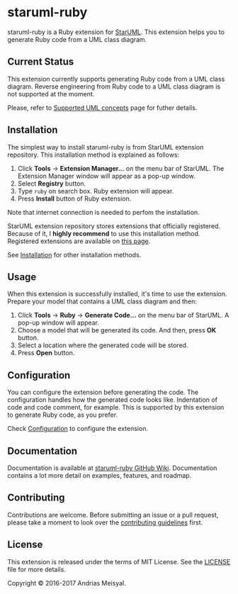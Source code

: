 # staruml-ruby

staruml-ruby is a Ruby extension for [StarUML][staruml]. This extension helps
you to generate Ruby code from a UML class diagram.

## Current Status

This extension currently supports generating Ruby code from a UML class diagram.
Reverse engineering from Ruby code to a UML class diagram is not supported at
the moment.

Please, refer to [Supported UML concepts][umlconcept] page for futher details.

## Installation

The simplest way to install staruml-ruby is from StarUML extension repository.
This installation method is explained as follows:

1. Click **Tools** -> **Extension Manager...** on the menu bar of StarUML.
   The Extension Manager window will appear as a pop-up window.
2. Select **Registry** button.
3. Type `ruby` on search box. Ruby extension will appear.
4. Press **Install** button of Ruby extension.

Note that internet connection is needed to perfom the installation.

StarUML extension repository stores extensions that officially registered.
Because of it, I **highly recommend** to use this installation method.
Registered extensions are available on [this page][starumlextension].

See [Installation][installation] for other installation methods.

## Usage

When this extension is successfully installed, it's time to use the extension.
Prepare your model that contains a UML class diagram and then:

1. Click **Tools** -> **Ruby** -> **Generate Code...** on the menu bar of
   StarUML. A pop-up window will appear.
2. Choose a model that will be generated its code. And then, press **OK**
   button.
3. Select a location where the generated code will be stored.
4. Press **Open** button.

## Configuration

You can configure the extension before generating the code. The configuration
handles how the generated code looks like. Indentation of code and code comment,
for example. This is supported by this extension to generate Ruby code, as
you prefer.

Check [Configuration][configuration] to configure the extension.

## Documentation

Documentation is available at [staruml-ruby GitHub Wiki][wiki]. Documentation
contains a lot more detail on examples, features, and roadmap.

## Contributing

Contributions are welcome. Before submitting an issue or a pull request, please
take a moment to look over the [contributing guidelines][contributing] first.

## License

This extension is released under the terms of MIT License. See the
[LICENSE][license] file for more details.

Copyright &copy; 2016-2017 Andrias Meisyal.

[staruml]: http://staruml.io
[umlconcept]:
https://github.com/meisyal/staruml-ruby/wiki/Supported-UML-Concepts
[starumlextension]: http://staruml.io/extensions
[installation]: https://github.com/meisyal/staruml-ruby/wiki/Installation
[configuration]: https://github.com/meisyal/staruml-ruby/wiki/Configuration
[wiki]: https://github.com/meisyal/staruml-ruby/wiki
[contributing]:
https://github.com/meisyal/staruml-ruby/blob/master/CONTRIBUTING.md
[LICENSE]: https://github.com/meisyal/staruml-ruby/blob/master/LICENSE

